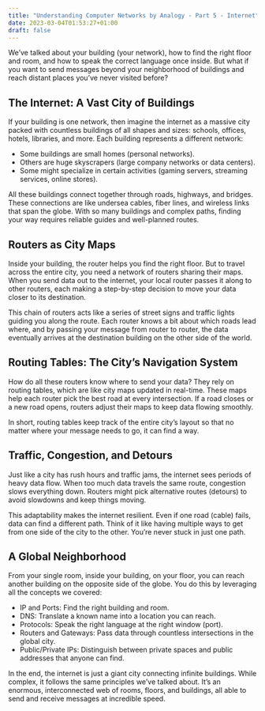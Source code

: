```yaml
---
title: "Understanding Computer Networks by Analogy - Part 5 - Internet"
date: 2023-03-04T01:53:27+01:00
draft: false
---
```


We’ve talked about your building (your network), how to find the right floor and room, and how to speak the correct language once inside. But what if you want to send messages beyond your neighborhood of buildings and reach distant places you’ve never visited before?

## The Internet: A Vast City of Buildings

If your building is one network, then imagine the internet as a massive city packed with countless buildings of all shapes and sizes: schools, offices, hotels, libraries, and more. Each building represents a different network:

* Some buildings are small homes (personal networks).
* Others are huge skyscrapers (large company networks or data centers).
* Some might specialize in certain activities (gaming servers, streaming services, online stores).

All these buildings connect together through roads, highways, and bridges. These connections are like undersea cables, fiber lines, and wireless links that span the globe. With so many buildings and complex paths, finding your way requires reliable guides and well-planned routes.

## Routers as City Maps

Inside your building, the router helps you find the right floor. But to travel across the entire city, you need a network of routers sharing their maps. When you send data out to the internet, your local router passes it along to other routers, each making a step-by-step decision to move your data closer to its destination.

This chain of routers acts like a series of street signs and traffic lights guiding you along the route. Each router knows a bit about which roads lead where, and by passing your message from router to router, the data eventually arrives at the destination building on the other side of the world.

## Routing Tables: The City’s Navigation System

How do all these routers know where to send your data? They rely on routing tables, which are like city maps updated in real-time. These maps help each router pick the best road at every intersection. If a road closes or a new road opens, routers adjust their maps to keep data flowing smoothly.

In short, routing tables keep track of the entire city’s layout so that no matter where your message needs to go, it can find a way.


## Traffic, Congestion, and Detours

Just like a city has rush hours and traffic jams, the internet sees periods of heavy data flow. When too much data travels the same route, congestion slows everything down. Routers might pick alternative routes (detours) to avoid slowdowns and keep things moving.

This adaptability makes the internet resilient. Even if one road (cable) fails, data can find a different path. Think of it like having multiple ways to get from one side of the city to the other. You’re never stuck in just one path.

## A Global Neighborhood

From your single room, inside your building, on your floor, you can reach another building on the opposite side of the globe. You do this by leveraging all the concepts we covered:

* IP and Ports: Find the right building and room.
* DNS: Translate a known name into a location you can reach.
* Protocols: Speak the right language at the right window (port).
* Routers and Gateways: Pass data through countless intersections in the global city.
* Public/Private IPs: Distinguish between private spaces and public addresses that anyone can find.

In the end, the internet is just a giant city connecting infinite buildings. While complex, it follows the same principles we’ve talked about. It’s an enormous, interconnected web of rooms, floors, and buildings, all able to send and receive messages at incredible speed.